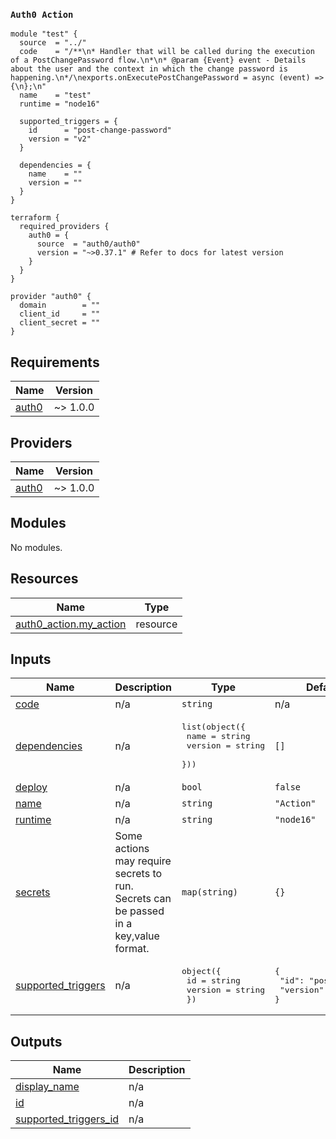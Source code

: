 ### `Auth0 Action`  

```
module "test" {
  source  = "../"
  code    = "/**\n* Handler that will be called during the execution of a PostChangePassword flow.\n*\n* @param {Event} event - Details about the user and the context in which the change password is happening.\n*/\nexports.onExecutePostChangePassword = async (event) => {\n};\n"
  name    = "test"
  runtime = "node16"

  supported_triggers = {
    id      = "post-change-password"
    version = "v2"
  }

  dependencies = {
    name    = ""
    version = ""
  }
}

terraform {
  required_providers {
    auth0 = {
      source  = "auth0/auth0"
      version = "~>0.37.1" # Refer to docs for latest version
    }
  }
}

provider "auth0" {
  domain        = ""
  client_id     = ""
  client_secret = ""
}
```
<!-- BEGINNING OF PRE-COMMIT-TERRAFORM DOCS HOOK -->
## Requirements

| Name | Version |
|------|---------|
| <a name="requirement_auth0"></a> [auth0](#requirement\_auth0) | ~> 1.0.0 |

## Providers

| Name | Version |
|------|---------|
| <a name="provider_auth0"></a> [auth0](#provider\_auth0) | ~> 1.0.0 |

## Modules

No modules.

## Resources

| Name | Type |
|------|------|
| [auth0_action.my_action](https://registry.terraform.io/providers/auth0/auth0/latest/docs/resources/action) | resource |

## Inputs

| Name | Description | Type | Default | Required |
|------|-------------|------|---------|:--------:|
| <a name="input_code"></a> [code](#input\_code) | n/a | `string` | n/a | yes |
| <a name="input_dependencies"></a> [dependencies](#input\_dependencies) | n/a | <pre>list(object({<br>    name    = string<br>    version = string<br>  }))</pre> | `[]` | no |
| <a name="input_deploy"></a> [deploy](#input\_deploy) | n/a | `bool` | `false` | no |
| <a name="input_name"></a> [name](#input\_name) | n/a | `string` | `"Action"` | no |
| <a name="input_runtime"></a> [runtime](#input\_runtime) | n/a | `string` | `"node16"` | no |
| <a name="input_secrets"></a> [secrets](#input\_secrets) | Some actions may require secrets to run. Secrets can be passed in a key,value format. | `map(string)` | `{}` | no |
| <a name="input_supported_triggers"></a> [supported\_triggers](#input\_supported\_triggers) | n/a | <pre>object({<br>    id      = string<br>    version = string<br>  })</pre> | <pre>{<br>  "id": "post-login",<br>  "version": "v3"<br>}</pre> | no |

## Outputs

| Name | Description |
|------|-------------|
| <a name="output_display_name"></a> [display\_name](#output\_display\_name) | n/a |
| <a name="output_id"></a> [id](#output\_id) | n/a |
| <a name="output_supported_triggers_id"></a> [supported\_triggers\_id](#output\_supported\_triggers\_id) | n/a |
<!-- END OF PRE-COMMIT-TERRAFORM DOCS HOOK -->
